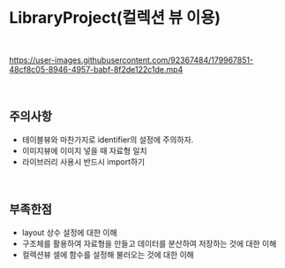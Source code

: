 <br>

# LibraryProject(컬렉션 뷰 이용)
<br>


https://user-images.githubusercontent.com/92367484/179967851-48cf8c05-8946-4957-babf-8f2de122c1de.mp4

<br>

## 주의사항
- 테이블뷰와 마찬가지로 identifier의 설정에 주의하자.
- 이미지뷰에 이미지 넣을 때 자료형 일치
- 라이브러리 사용시 반드시 import하기

<br>

## 부족한점
- layout 상수 설정에 대한 이해
- 구조체를 활용하여 자료형을 만들고 데이터를 분산하여 저장하는 것에 대한 이해
- 컬렉션뷰 셀에 함수를 설정해 불러오는 것에 대한 이해

<br>
